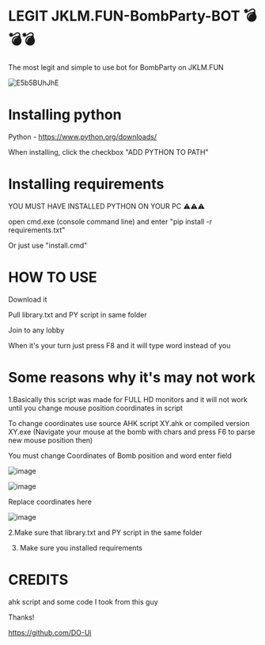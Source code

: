 # LEGIT JKLM.FUN-BombParty-BOT 💣💣💣
The most legit and simple to use bot for BombParty on JKLM.FUN

![E5b5BUhJhE](https://user-images.githubusercontent.com/63086905/130137117-330d1be5-aef4-4cf2-b47b-e5fcae235715.gif)


# Installing python

Python - https://www.python.org/downloads/

When installing, click the checkbox "ADD PYTHON TO PATH"

# Installing requirements

YOU MUST HAVE INSTALLED PYTHON ON YOUR PC ⚠️⚠️⚠️

open cmd.exe (console command line) and enter "pip install -r requirements.txt"

Or just use "install.cmd"

# HOW TO USE

Download it

Pull library.txt and PY script in same folder

Join to any lobby

When it's your turn just press F8 and it will type word instead of you

# Some reasons why it's may not work

1.Basically this script was made for FULL HD monitors and it will not work until you change mouse position coordinates in script

To change coordinates use source AHK script XY.ahk or compiled version XY.exe (Navigate your mouse at the bomb with chars and press F6 to parse new mouse position then)

You must change Coordinates of Bomb position and word enter field

![image](https://user-images.githubusercontent.com/63086905/130131646-96e83bcc-00b6-401c-a4ec-f3fe96ca832c.png)


![image](https://user-images.githubusercontent.com/63086905/130131663-8e250f0b-bff6-4bc1-a433-9903acbf111a.png)

Replace coordinates here


![image](https://user-images.githubusercontent.com/63086905/130131676-9f189034-e634-4390-919b-39d4c17af0ca.png)

2.Make sure that library.txt and PY script in the same folder

3. Make sure you installed requirements

# CREDITS

ahk script and some code I took from this guy

Thanks!

https://github.com/DO-Ui

